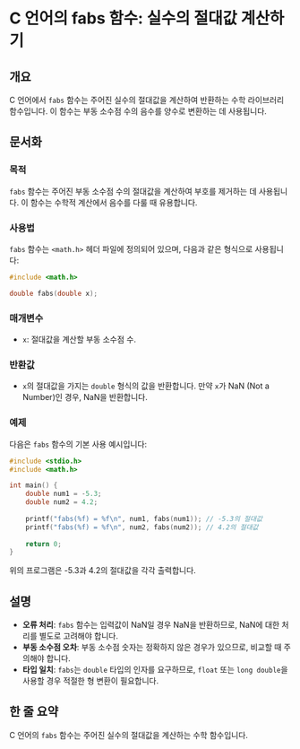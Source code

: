 <!--
Meta Description: # C 언어의 fabs 함수: 실수의 절대값 계산하기 ## 개요 C 언어에서 `fabs` 함수는 주어진 실수의 절대값을 계산하여 반환하는 수학 라이브러리 함수입니다. 이 함수는 부동 소수점 수의 음수를 양수로 변환하는 데 사용됩니다. ## 문서화 ### 목적 `fabs...
Meta Keywords: fabs, 함수는, double, 절대값을, 소수점
-->

# C 언어의 fabs 함수: 실수의 절대값 계산하기

## 개요
C 언어에서 `fabs` 함수는 주어진 실수의 절대값을 계산하여 반환하는 수학 라이브러리 함수입니다. 이 함수는 부동 소수점 수의 음수를 양수로 변환하는 데 사용됩니다.

## 문서화
### 목적
`fabs` 함수는 주어진 부동 소수점 수의 절대값을 계산하여 부호를 제거하는 데 사용됩니다. 이 함수는 수학적 계산에서 음수를 다룰 때 유용합니다.

### 사용법
`fabs` 함수는 `<math.h>` 헤더 파일에 정의되어 있으며, 다음과 같은 형식으로 사용됩니다:

```c
#include <math.h>

double fabs(double x);
```

### 매개변수
- `x`: 절대값을 계산할 부동 소수점 수.

### 반환값
- `x`의 절대값을 가지는 `double` 형식의 값을 반환합니다. 만약 `x`가 NaN (Not a Number)인 경우, NaN을 반환합니다.

### 예제
다음은 `fabs` 함수의 기본 사용 예시입니다:

```c
#include <stdio.h>
#include <math.h>

int main() {
    double num1 = -5.3;
    double num2 = 4.2;
    
    printf("fabs(%f) = %f\n", num1, fabs(num1)); // -5.3의 절대값
    printf("fabs(%f) = %f\n", num2, fabs(num2)); // 4.2의 절대값
    
    return 0;
}
```

위의 프로그램은 -5.3과 4.2의 절대값을 각각 출력합니다.

## 설명
- **오류 처리**: `fabs` 함수는 입력값이 NaN일 경우 NaN을 반환하므로, NaN에 대한 처리를 별도로 고려해야 합니다.
- **부동 소수점 오차**: 부동 소수점 숫자는 정확하지 않은 경우가 있으므로, 비교할 때 주의해야 합니다.
- **타입 일치**: `fabs`는 `double` 타입의 인자를 요구하므로, `float` 또는 `long double`을 사용할 경우 적절한 형 변환이 필요합니다.

## 한 줄 요약
C 언어의 `fabs` 함수는 주어진 실수의 절대값을 계산하는 수학 함수입니다.
